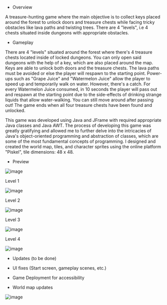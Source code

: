 - Overview

A treasure-hunting game where the main objective is to collect keys placed around the forest to unlock doors and treasure chests while facing tricky obstacles like lava paths and twisting trees. There are 4 "levels", i.e 4 chests situated inside dungeons with appropriate obstacles.

- Gameplay

There are 4 "levels" situated around the forest where there's 4 treasure chests located inside of locked dungeons. You can only open said dungeons with the help of a key, which are also placed around the map. Keys are able to unlock both doors and the treasure chests. The lava paths must be avoided or else the player will respawn to the starting point. Power-ups such as "Grape Juice" and "Watermelon Juice" allow the player to speed up and temporarily walk on water. However, there's a catch. For every Watermelon Juice consumed, in 10 seconds the player will pass out and respawn at the starting point due to the side-effects of drinking strange liquids that allow water-walking. You can still move around after passing out! The game ends when all four treasure chests have been found and unlocked.

This game was developed using Java and JFrame with required appropriate Java classes and Java AWT. The process of developing this game was greatly gratifying and allowed me to further delve into the intricacies of Java's object-oriented programming and abstraction of classes, which are some of the most fundamental concepts of programming. I designed and created the world map, tiles, and character sprites using the online platform "Piskel", tile dimensions: 48 x 48.

- Preview

![image](https://github.com/user-attachments/assets/211cbd0d-a424-4315-8bce-d3f4b1fd9676)

Level 1

![image](https://github.com/user-attachments/assets/de10635a-1980-43ba-85f2-835700c8d554)

Level 2

![image](https://github.com/user-attachments/assets/a44027e6-1bdb-4d91-b97c-98e30a0720be)

Level 3

![image](https://github.com/user-attachments/assets/7772a7ee-85bd-4be4-8ee4-edacf079c5e0)

Level 4

![image](https://github.com/user-attachments/assets/e048e34b-a9d0-4f75-a47c-9d94dda1685f)


- Updates (to be done)

- UI fixes (Start screen, gameplay scenes, etc.)

- Game Deployment for accessibility

- World map updates

![image](https://github.com/user-attachments/assets/94d2df6c-21b9-48b7-ab1b-41f504f44ae4)

